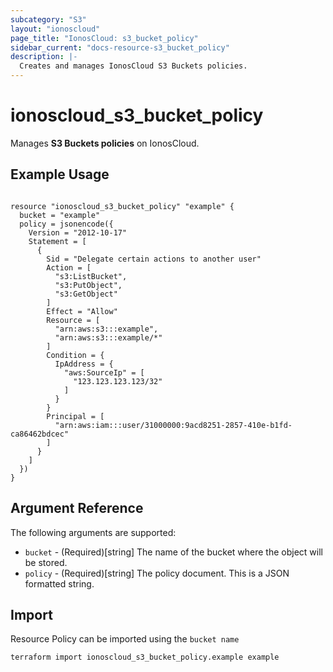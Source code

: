 ```yaml
---
subcategory: "S3"
layout: "ionoscloud"
page_title: "IonosCloud: s3_bucket_policy"
sidebar_current: "docs-resource-s3_bucket_policy"
description: |-
  Creates and manages IonosCloud S3 Buckets policies.
---
```


# ionoscloud_s3_bucket_policy

Manages **S3 Buckets policies** on IonosCloud.

## Example Usage

```hcl

resource "ionoscloud_s3_bucket_policy" "example" {
  bucket = "example"
  policy = jsonencode({
    Version = "2012-10-17"
    Statement = [
      {
        Sid = "Delegate certain actions to another user"
        Action = [
          "s3:ListBucket",
          "s3:PutObject",
          "s3:GetObject"
        ]
        Effect = "Allow"
        Resource = [
          "arn:aws:s3:::example",
          "arn:aws:s3:::example/*"
        ]
        Condition = {
          IpAddress = {
            "aws:SourceIp" = [
              "123.123.123.123/32"
            ]
          }
        }
        Principal = [
          "arn:aws:iam:::user/31000000:9acd8251-2857-410e-b1fd-ca86462bdcec"
        ]
      }
    ]
  })
}

```

## Argument Reference

The following arguments are supported:

- `bucket` - (Required)[string] The name of the bucket where the object will be stored.
- `policy` - (Required)[string] The policy document. This is a JSON formatted string.

## Import

Resource Policy can be imported using the `bucket name`

```shell
terraform import ionoscloud_s3_bucket_policy.example example
```
